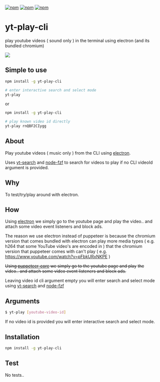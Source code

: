 [![npm](https://img.shields.io/npm/v/yt-play-cli.svg?maxAge=3600)](https://www.npmjs.com/package/yt-play-cli)
[![npm](https://img.shields.io/npm/dm/yt-play-cli.svg?maxAge=3600)](https://www.npmjs.com/package/yt-play-cli)
[![npm](https://img.shields.io/npm/l/yt-play-cli.svg?maxAge=3600)](https://www.npmjs.com/package/yt-play-cli)

#  yt-play-cli
play youtube videos ( sound only ) in the terminal using electron (and its bundled chromium)

![](https://i.imgur.com/lWLScr9.gif)

## Simple to use
```bash
npm install -g yt-play-cli

# enter interactive search and select mode
yt-play
```

or

```bash
npm install -g yt-play-cli

# play known video id directly
yt-play rnQBF2CIygg
```

## About
Play youtube videos ( music only ) from the CLI using [electron](https://github.com/electron/electron).

Uses [yt-search](https://github.com/talmobi/yt-search) and [node-fzf](https://github.com/talmobi/node-fzf) to search for videos to play if no CLI videoId argument is provided.

## Why
To test/try/play around with electron.

## How
Using [electron](https://github.com/electron/electron) we simply go to the youtube page and play
the video.. and attach some video event listeners and block ads.

The reason we use electron instead of puppeteer is because the chromium version that comes bundled
with electron can play more media types ( e.g. h264 that some YouTube video's are encoded in ) that
the chromium version that puppeteer comes with can't play ( e.g. https://www.youtube.com/watch?v=pFbkURxNKPE )

~~Using [puppeteer-core](https://github.com/puppeteer/puppeteer) we simply go to the youtube page and play~~
~~the video.. and attach some video event listeners and block ads.~~

Leaving video id cli argument empty you will enter search and select mode using [yt-search](https://github.com/talmobi/yt-search) and [node-fzf](https://github.com/talmobi/node-fzf)

## Arguments
```bash
$ yt-play [youtube-video-id]
```
If no video id is provided you will enter interactive search and select mode.

## Installation
```bash
npm install -g yt-play-cli
```

## Test
No tests..
